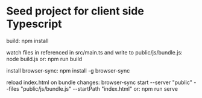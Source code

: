 # Seed project for client side Typescript

build:
  npm install
  
watch files in referenced in src/main.ts and write to public/js/bundle.js:
  node build.js
or:
   npm run build

install browser-sync:
  npm install -g browser-sync

reload index.html on bundle changes:
  browser-sync start --server "public" --files "public/js/bundle.js" --startPath "index.html"
or:
  npm run serve
